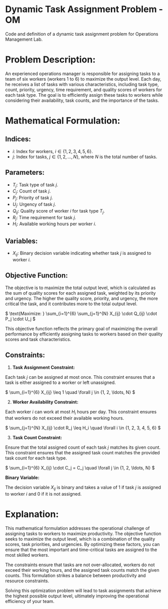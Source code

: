# Dynamic Task Assignment Problem - OM
Code and definition of a dynamic task assignment problem for Operations Management Lab.

# **Problem Description:**
An experienced operations manager is responsible for assigning tasks to a team of six workers (workers 1 to 6) to maximize the output level. Each day, he receives a list of tasks with various characteristics, including task type, count, priority, urgency, time requirement, and quality scores of workers for each task type. The goal is to efficiently assign these tasks to workers while considering their availability, task counts, and the importance of the tasks.

# **Mathematical Formulation:**

## **Indices:**
- $i$: Index for workers, $i \in \{1, 2, 3, 4, 5, 6\}$.
- $j$: Index for tasks, $j \in \{1, 2, \ldots, N\}$, where $N$ is the total number of tasks.

## **Parameters:**
- $T_j$: Task type of task $j$.
- $C_j$: Count of task $j$.
- $P_j$: Priority of task $j$.
- $U_j$: Urgency of task $j$.
- $Q_{ij}$: Quality score of worker $i$ for task type $T_j$.
- $R_j$: Time requirement for task $j$.
- $H_i$: Available working hours per worker $i$.

## **Variables:**
- $X_{ij}$: Binary decision variable indicating whether task $j$ is assigned to worker $i$.

## **Objective Function:**

The objective is to maximize the total output level, which is calculated as the sum of quality scores for each assigned task, weighted by its priority and urgency. The higher the quality score, priority, and urgency, the more critical the task, and it contributes more to the total output level.

$
\text{Maximize: } \sum_{i=1}^{6} \sum_{j=1}^{N} X_{ij} \cdot Q_{ij} \cdot P_j \cdot U_j
$

This objective function reflects the primary goal of maximizing the overall performance by efficiently assigning tasks to workers based on their quality scores and task characteristics.

## **Constraints:**

1. **Task Assignment Constraint:**

Each task $j$ can be assigned at most once. This constraint ensures that a task is either assigned to a worker or left unassigned.

$
\sum_{i=1}^{6} X_{ij} \leq 1 \quad \forall j \in \{1, 2, \ldots, N\}
$

2. **Worker Availability Constraint:**

Each worker $i$ can work at most $H_i$ hours per day. This constraint ensures that workers do not exceed their available working hours.

$
\sum_{j=1}^{N} X_{ij} \cdot R_j \leq H_i \quad \forall i \in \{1, 2, 3, 4, 5, 6\}
$

3. **Task Count Constraint:**

Ensure that the total assigned count of each task $j$ matches its given count. This constraint ensures that the assigned task count matches the provided task count for each task type.

$
\sum_{i=1}^{6} X_{ij} \cdot C_j = C_j \quad \forall j \in \{1, 2, \ldots, N\}
$

**Binary Variable:**

The decision variable $X_{ij}$ is binary and takes a value of 1 if task $j$ is assigned to worker $i$ and 0 if it is not assigned.

# **Explanation:**

This mathematical formulation addresses the operational challenge of assigning tasks to workers to maximize productivity. The objective function seeks to maximize the output level, which is a combination of the quality scores, task priorities, and urgencies. By optimizing these factors, you can ensure that the most important and time-critical tasks are assigned to the most skilled workers.

The constraints ensure that tasks are not over-allocated, workers do not exceed their working hours, and the assigned task counts match the given counts. This formulation strikes a balance between productivity and resource constraints.

Solving this optimization problem will lead to task assignments that achieve the highest possible output level, ultimately improving the operational efficiency of your team.